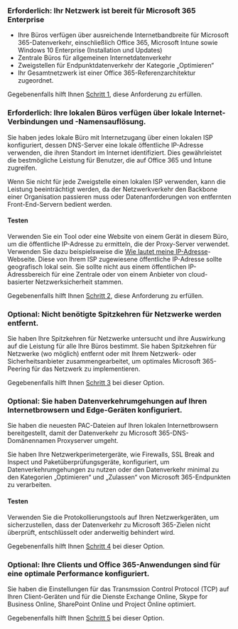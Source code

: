 <a name="crit-networking-step1"></a>
### <a name="required-your-network-is-ready-for-microsoft-365-enterprise"></a>Erforderlich: Ihr Netzwerk ist bereit für Microsoft 365 Enterprise

- Ihre Büros verfügen über ausreichende Internetbandbreite für Microsoft 365-Datenverkehr, einschließlich Office 365, Microsoft Intune sowie Windows 10 Enterprise (Installation und Updates)
- Zentrale Büros für allgemeinen Internetdatenverkehr
- Zweigstellen für Endpunktdatenverkehr der Kategorie „Optimieren“
- Ihr Gesamtnetzwerk ist einer Office 365-Referenzarchitektur zugeordnet.

Gegebenenfalls hilft Ihnen [Schritt 1](../networking-provide-bandwidth-cloud-services.md), diese Anforderung zu erfüllen.

<a name="crit-networking-step2"></a>
### <a name="required-your-local-offices-have-local-internet-connections-and-name-resolution"></a>Erforderlich: Ihre lokalen Büros verfügen über lokale Internet-Verbindungen und -Namensauflösung.

Sie haben jedes lokale Büro mit Internetzugang über einen lokalen ISP konfiguriert, dessen DNS-Server eine lokale öffentliche IP-Adresse verwenden, die ihren Standort im Internet identifiziert. Dies gewährleistet die bestmögliche Leistung für Benutzer, die auf Office 365 und Intune zugreifen.

Wenn Sie nicht für jede Zweigstelle einen lokalen ISP verwenden, kann die Leistung beeinträchtigt werden, da der Netzwerkverkehr den Backbone einer Organisation passieren muss oder Datenanforderungen von entfernten Front-End-Servern bedient werden.

#### <a name="how-to-test"></a>Testen
Verwenden Sie ein Tool oder eine Website von einem Gerät in diesem Büro, um die öffentliche IP-Adresse zu ermitteln, die der Proxy-Server verwendet. Verwenden Sie dazu beispielsweise die [Wie lautet meine IP-Adresse](https://www.whatismypublicip.com/)-Webseite. Diese von Ihrem ISP zugewiesene öffentliche IP-Adresse sollte geografisch lokal sein. Sie sollte nicht aus einem öffentlichen IP-Adressbereich für eine Zentrale oder von einem Anbieter von cloud-basierter Netzwerksicherheit stammen.

Gegebenenfalls hilft Ihnen [Schritt 2](../networking-dns-resolution-same-location.md), diese Anforderung zu erfüllen.

<a name="crit-networking-step3"></a>
### <a name="optional-unneeded-network-hairpins-are-removed"></a>Optional: Nicht benötigte Spitzkehren für Netzwerke werden entfernt.

Sie haben Ihre Spitzkehren für Netzwerke untersucht und ihre Auswirkung auf die Leistung für alle Ihre Büros bestimmt. Sie haben Spitzkehren für Netzwerke (wo möglich) entfernt oder mit Ihrem Netzwerk- oder Sicherheitsanbieter zusammengearbeitet, um optimales Microsoft 365-Peering für das Netzwerk zu implementieren.

Gegebenenfalls hilft Ihnen [Schritt 3](../networking-avoid-network-hairpins.md) bei dieser Option.


<a name="crit-networking-step4"></a>
### <a name="optional-you-have-configured-traffic-bypass-on-your-internet-browsers-and-edge-devices"></a>Optional: Sie haben Datenverkehrumgehungen auf Ihren Internetbrowsern und Edge-Geräten konfiguriert.

Sie haben die neuesten PAC-Dateien auf Ihren lokalen Internetbrowsern bereitgestellt, damit der Datenverkehr zu Microsoft 365-DNS-Domänennamen Proxyserver umgeht.

Sie haben Ihre Netzwerkperimetergeräte, wie Firewalls, SSL Break and Inspect und Paketüberprüfungsgeräte, konfiguriert, um Datenverkehrumgehungen zu nutzen oder den Datenverkehr minimal zu den Kategorien „Optimieren“ und „Zulassen“ von Microsoft 365-Endpunkten zu verarbeiten.


#### <a name="how-to-test"></a>Testen

Verwenden Sie die Protokollierungstools auf Ihren Netzwerkgeräten, um sicherzustellen, dass der Datenverkehr zu Microsoft 365-Zielen nicht überprüft, entschlüsselt oder anderweitig behindert wird.

Gegebenenfalls hilft Ihnen [Schritt 4](../networking-configure-proxies-firewalls.md) bei dieser Option.


<a name="crit-networking-step5"></a>
### <a name="optional-your-clients-and-office-365-applications-are-configured-for-optimal-performance"></a>Optional: Ihre Clients und Office 365-Anwendungen sind für eine optimale Performance konfiguriert.

Sie haben die Einstellungen für das Transmssion Control Protocol (TCP) auf Ihren Client-Geräten und für die Dienste Exchange Online, Skype for Business Online, SharePoint Online und Project Online optimiert.

Gegebenenfalls hilft Ihnen [Schritt 5](../networking-optimize-tcp-performance.md) bei dieser Option.
